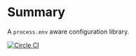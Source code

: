 Summary
=======

A `process.env` aware configuration library.

[![Circle CI](https://circleci.com/gh/AdSynth/config.svg?style=svg)](https://circleci.com/gh/AdSynth/config)

